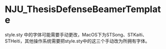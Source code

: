 # NJU_ThesisDefenseBeamerTemplate

style.sty 中的字体可能需要手动更改，MacOS下为STSong、STKaiti、STHeiti，其他操作系统需要把style.sty中的这三个手动改为所拥有字体。
